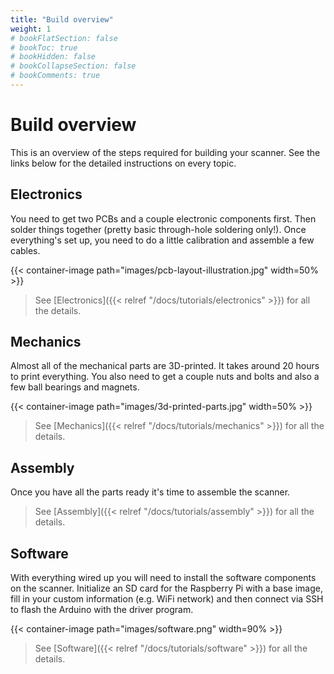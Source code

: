 ```yaml
---
title: "Build overview"
weight: 1
# bookFlatSection: false
# bookToc: true
# bookHidden: false
# bookCollapseSection: false
# bookComments: true
---
```


# Build overview

This is an overview of the steps required for building your scanner. See the
links below for the detailed instructions on every topic.

## Electronics

You need to get two PCBs and a couple electronic components first. Then solder
things together (pretty basic through-hole soldering only!). Once everything's
set up, you need to do a little calibration and assemble a few cables.

{{< container-image path="images/pcb-layout-illustration.jpg" width=50% >}}

> See [Electronics]({{< relref "/docs/tutorials/electronics" >}}) for all the details.

## Mechanics

Almost all of the mechanical parts are 3D-printed. It takes around 20 hours to
print everything. You also need to get a couple nuts and bolts and also a few
ball bearings and magnets.

{{< container-image path="images/3d-printed-parts.jpg" width=50% >}}

> See [Mechanics]({{< relref "/docs/tutorials/mechanics" >}}) for all the details.

## Assembly

Once you have all the parts ready it's time to assemble the scanner.

> See [Assembly]({{< relref "/docs/tutorials/assembly" >}}) for all the details.

## Software

With everything wired up you will need to install the software components on the
scanner. Initialize an SD card for the Raspberry Pi with a base image, fill in
your custom information (e.g. WiFi network) and then connect via SSH to flash
the Arduino with the driver program.

{{< container-image path="images/software.png" width=90% >}}

> See [Software]({{< relref "/docs/tutorials/software" >}}) for all the details.
